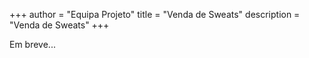 +++
author = "Equipa Projeto"
title = "Venda de Sweats"
description = "Venda de Sweats"
+++

Em breve...
